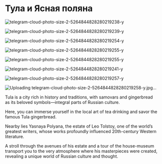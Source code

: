 # Тула и Ясная поляна

![telegram-cloud-photo-size-2-5264844828280219238-y](https://github.com/user-attachments/assets/38c90b2e-c415-4706-994f-e495d1357517)

![telegram-cloud-photo-size-2-5264844828280219239-y](https://github.com/user-attachments/assets/65eeadd3-48af-4b8b-a7b7-28f189e61785)

![telegram-cloud-photo-size-2-5264844828280219254-y](https://github.com/user-attachments/assets/a2d16a03-039d-4690-ac28-ccb230180e16)

![telegram-cloud-photo-size-2-5264844828280219255-y](https://github.com/user-attachments/assets/18a4243c-7567-4241-8a51-792f6273bab1)

![telegram-cloud-photo-size-2-5264844828280219255-y](https://github.com/user-attachments/assets/8841e1b9-8e58-4fec-be0f-f0ae97b3fd11)

![telegram-cloud-photo-size-2-5264844828280219241-y](https://github.com/user-attachments/assets/e073a068-4236-491d-8e71-1f93c2bc76e5)

![telegram-cloud-photo-size-2-5264844828280219257-y](https://github.com/user-attachments/assets/b5e34206-63f3-4b7b-828e-b9ece5a1beaa)

![Uploading telegram-cloud-photo-size-2-5264844828280219258-y.jpg…]()


Tula is a city rich in history and traditions, with samovars and gingerbread as its beloved symbols—integral parts of Russian culture. 

Here, you can immerse yourself in the local art of tea drinking and savor the famous Tula gingerbread. 

Nearby lies Yasnaya Polyana, the estate of Leo Tolstoy, one of the world’s greatest writers, whose works profoundly influenced 20th-century Western literature. 

A stroll through the avenues of his estate and a tour of the house-museum transport you to the very atmosphere where his masterpieces were created, revealing a unique world of Russian culture and thought.




